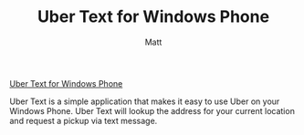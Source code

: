 ﻿---
title: Uber Text for Windows Phone
author: Matt
layout: post
permalink: /2012/03/uber-text-for-windows-phone/
categories:
  - Projects
tags:
  - windowsphone
format: link
---

[Uber Text for Windows Phone][1]

 [1]: http://www.windowsphone.com/en-US/apps/3ab85499-42f1-4009-87bf-c8743e003c02

Uber Text is a simple application that makes it easy to use Uber on your Windows Phone. Uber Text will lookup the address for your current location and request a pickup via text message.